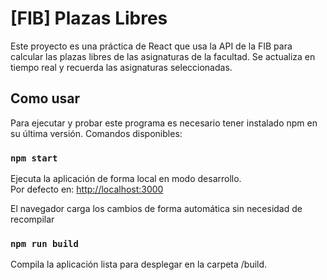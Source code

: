 # [FIB] Plazas Libres

Este proyecto es una práctica de React que usa la API de la FIB para calcular las plazas libres de las asignaturas de la facultad. Se actualiza en tiempo real y recuerda las asignaturas seleccionadas.

## Como usar

Para ejecutar y probar este programa es necesario tener instalado npm en su última versión. Comandos disponibles:

### `npm start`

Ejecuta la aplicación de forma local en modo desarrollo.\
Por defecto en: [http://localhost:3000](http://localhost:3000) 

El navegador carga los cambios de forma automática sin necesidad de recompilar

### `npm run build`

Compila la aplicación lista para desplegar en la carpeta /build.
